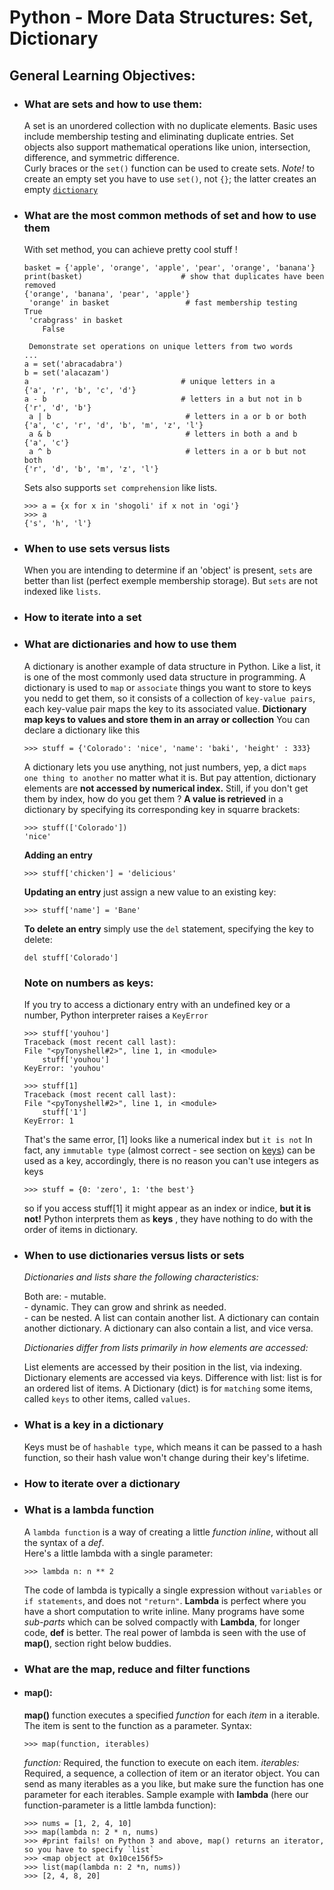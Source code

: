 # **Python - More Data Structures: Set, Dictionary** 

## General Learning Objectives: <br>

- ### What are sets and how to use them: <br>
	A set is an unordered collection with no duplicate elements. Basic uses include membership testing and eliminating duplicate entries. Set objects also support mathematical operations like union, intersection, difference, and symmetric difference. <br>
	Curly braces or the ```set()``` function can be used to create sets. *Note!* to create an empty set you have to use ```set()```, not ```{}```; the latter creates an empty [```dictionary```](#dictionaries)
	
- ### What are the most common methods of set and how to use them <br>
	With set method, you can achieve pretty cool stuff !
	```
	basket = {'apple', 'orange', 'apple', 'pear', 'orange', 'banana'}
	print(basket)                      # show that duplicates have been removed
	{'orange', 'banana', 'pear', 'apple'}
	 'orange' in basket                 # fast membership testing
	True
	 'crabgrass' in basket
		False

	 Demonstrate set operations on unique letters from two words
	...
 	a = set('abracadabra')
 	b = set('alacazam')
 	a                                  # unique letters in a
	{'a', 'r', 'b', 'c', 'd'}
	a - b                              # letters in a but not in b
	{'r', 'd', 'b'}
	 a | b                              # letters in a or b or both
	{'a', 'c', 'r', 'd', 'b', 'm', 'z', 'l'}
	 a & b                              # letters in both a and b
	{'a', 'c'}
	 a ^ b                              # letters in a or b but not both
	{'r', 'd', 'b', 'm', 'z', 'l'}
	```
	Sets also supports `set comprehension` like lists.
	```
	>>> a = {x for x in 'shogoli' if x not in 'ogi'}
	>>> a
	{'s', 'h', 'l'}
	```
	
- ### When to use sets versus lists
	When you are intending to determine if an 'object' is present, `sets` are better than list (perfect exemple membership storage). But `sets` are not indexed like `lists`.
- ### How to iterate into a set
- ### What are dictionaries and how to use them
	A dictionary is another example of data structure in Python. Like a list, it is one of the most commonly used data structure in programming. A dictionary is used to `map` or `associate` things you want to store to keys you nedd to get them, so it consists of a collection of `key-value pairs`, each key-value pair maps the key to its associated value.
	**Dictionary map keys to values and store them in an array or collection**
	You can declare a dictionary like this
	```
	>>> stuff = {'Colorado': 'nice', 'name': 'baki', 'height' : 333}
	```
	A dictionary lets you use anything, not just numbers, yep, a dict `maps one thing to another` no matter what it is. But pay attention, dictionary elements are **not accessed by numerical index.**
	Still, if you don't get them by index, how do you get them ?
	**A value is retrieved** in a dictionary by specifying its corresponding key in squarre brackets:
	```
	>>> stuff(['Colorado'])
	'nice'
	```
	**Adding an entry**
	```
	>>> stuff['chicken'] = 'delicious'
	```
	**Updating an entry** just assign a new value to an existing key:
	```
	>>> stuff['name'] = 'Bane'
	```
	**To delete an entry** simply use the `del` statement, specifying the key to delete:
	```
	del stuff['Colorado']
	```
	### Note on numbers as keys:
	If you try to access a dictionary entry with an undefined key or a number, Python interpreter raises a `KeyError`
	```
	>>> stuff['youhou']
	Traceback (most recent call last):
  	File "<pyTonyshell#2>", line 1, in <module>
		stuff['youhou']
	KeyError: 'youhou'
	```
	```
	>>> stuff[1]
	Traceback (most recent call last):
  	File "<pyTonyshell#2>", line 1, in <module>
		stuff['1']
	KeyError: 1
	```
	That's the same error, [1] looks like a numerical index but `it is not`
	In fact, any `immutable type` (almost correct - see section on [keys](#what-is-a-key-in-a-dictionary)) can be used as a key, accordingly, there is no reason you can't use integers as keys
	```
	>>> stuff = {0: 'zero', 1: 'the best'}
	```
	so if you access stuff[1] it might appear as an index or indice, **but it is not!**
	Python interprets them as **keys** , they have nothing to do with the order of items in dictionary.

- ### When to use dictionaries versus lists or sets
	*Dictionaries and lists share the following characteristics:*

	Both are: - mutable. <br>
			  - dynamic. They can grow and shrink as needed.<br>
			  - can be nested. A list can contain another list. A dictionary can contain another dictionary. A dictionary can also contain a list, and vice versa.
			  
	*Dictionaries differ from lists primarily in how elements are accessed:*

	List elements are accessed by their position in the list, via indexing.
	Dictionary elements are accessed via keys.
	Difference with list: list is for an ordered list of items. A Dictionary (dict) is for `matching` some items, called `keys` to other items, called `values`.
- ### What is a key in a dictionary
	Keys must be of `hashable type`, which means it can be passed to a hash function, so their hash value won't change during their key's lifetime.
- ### How to iterate over a dictionary

- ### What is a lambda function
	A `lambda function` is a way of creating a little *function inline*, without all the syntax of a *def*.<br>
	Here's a little lambda with a single parameter:
	```
	>>> lambda n: n ** 2
	```
	The code of lambda is typically a single expression without `variables` or `if statements`, and does not `"return"`. **Lambda** is perfect where you have a short computation to write inline. Many programs have some *sub-parts* which can be solved compactly with **Lambda**, for longer code, **def** is better.
	The real power of lambda is seen with the use of **map()**, section right below buddies.

- ### What are the map, reduce and filter functions
 - #### **map():**
   **map()** function executes a specified *function* for each *item* in a iterable. The item is sent to the function as a parameter.
   Syntax:
   ```
   >>> map(function, iterables)
   ```
   *function:* Required, the function to execute on each item.
   *iterables:* Required, a sequence, a collection of item or an iterator object. You can send as many iterables as a you like, but make sure the function has one parameter for each iterables.
   Sample example with **lambda** (here our function-parameter is a little lambda function):
   ```
   >>> nums = [1, 2, 4, 10]
   >>> map(lambda n: 2 * n, nums)
   >>> #print fails! on Python 3 and above, map() returns an iterator, so you have to specify `list`
   >>> <map object at 0x10ce156f5>
   >>> list(map(lambda n: 2 *n, nums))
   >>> [2, 4, 8, 20]
   ``` 
